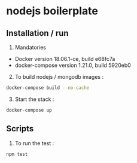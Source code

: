 # nodejs boilerplate

## Installation / run

1) Mandatories

- Docker version 18.06.1-ce, build e68fc7a
- docker-compose version 1.21.0, build 5920eb0

2) To build nodejs / mongodb images :

```bash
docker-compose build --no-cache
```

3) Start the stack :

```bash
docker-compose up
```

## Scripts

1) To run the test :

```bash
npm test
```